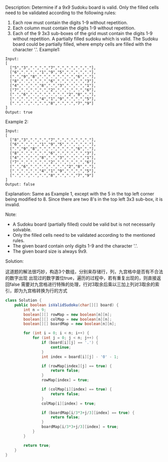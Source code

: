 Description:
Determine if a 9x9 Sudoku board is valid. Only the filled cells need to be validated according to the following rules:

1. Each row must contain the digits 1-9 without repetition.
2. Each column must contain the digits 1-9 without repetition.
3. Each of the 9 3x3 sub-boxes of the grid must contain the digits 1-9 without repetition.
A partially filled sudoku which is valid.
The Sudoku board could be partially filled, where empty cells are filled with the character '.'.
Example1:
```
Input:
[
  ["5","3",".",".","7",".",".",".","."],
  ["6",".",".","1","9","5",".",".","."],
  [".","9","8",".",".",".",".","6","."],
  ["8",".",".",".","6",".",".",".","3"],
  ["4",".",".","8",".","3",".",".","1"],
  ["7",".",".",".","2",".",".",".","6"],
  [".","6",".",".",".",".","2","8","."],
  [".",".",".","4","1","9",".",".","5"],
  [".",".",".",".","8",".",".","7","9"]
]
Output: true
```
Example 2:
```
Input:
[
  ["8","3",".",".","7",".",".",".","."],
  ["6",".",".","1","9","5",".",".","."],
  [".","9","8",".",".",".",".","6","."],
  ["8",".",".",".","6",".",".",".","3"],
  ["4",".",".","8",".","3",".",".","1"],
  ["7",".",".",".","2",".",".",".","6"],
  [".","6",".",".",".",".","2","8","."],
  [".",".",".","4","1","9",".",".","5"],
  [".",".",".",".","8",".",".","7","9"]
]
Output: false
```
Explanation: Same as Example 1, except with the 5 in the top left corner being 
    modified to 8. Since there are two 8's in the top left 3x3 sub-box, it is invalid.

Note:
 - A Sudoku board (partially filled) could be valid but is not necessarily solvable.
 - Only the filled cells need to be validated according to the mentioned rules.
 - The given board contain only digits 1-9 and the character '.'.
 - The given board size is always 9x9.    

Solution:

这道题的解法很巧妙，构造3个数组，分别来存储行，列，九宫格中是否有不合法的数字出现
出现过的数字置位true，遍历的过程中，若有重复出现的，则直接返回false
需要对九宫格进行特殊的处理，行对3取余后乘以三加上列对3取余的索引，即为九宫格转换为行的方式

```java
class Solution {
    public boolean isValidSudoku(char[][] board) {
        int n = 9;
        boolean[][] rowMap = new boolean[n][n];
        boolean[][] colMap = new boolean[n][n];
        boolean[][] boardMap = new boolean[n][n];

        for (int i = 0; i < n; i++) {
            for (int j = 0; j < n; j++) {
                if (board[i][j] == '.') {
                    continue;
                }
                int index = board[i][j] - '0' - 1;

                if (rowMap[index][j] == true) {
                    return false;
                }
                rowMap[index] = true;

                if (colMap[i][index] == true) {
                    return false;
                }
                colMap[i][index] = true;

                if (boardMap[i/3*3+j/3][index] == true) {
                    return false;
                }
                boardMap[i/3*3+j/3][index] = true;
            }
        }

        return true;
    }
}
```

